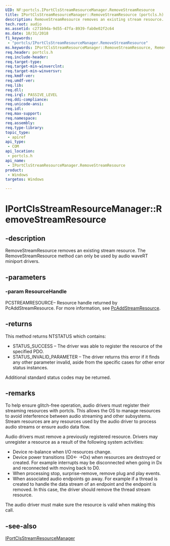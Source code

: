```yaml
---
UID: NF:portcls.IPortClsStreamResourceManager.RemoveStreamResource
title: IPortClsStreamResourceManager::RemoveStreamResource (portcls.h)
description: RemoveStreamResource removes an existing stream resource. The RemoveStreamResource method can only be used by audio waveRT miniport drivers.
tech.root: audio
ms.assetid: c271b9da-9d55-47fa-8939-fab0e02f2c64
ms.date: 10/31/2018
f1_keywords:
 - "portcls/IPortClsStreamResourceManager.RemoveStreamResource"
ms.keywords: IPortClsStreamResourceManager::RemoveStreamResource, RemoveStreamResource, IPortClsStreamResourceManager.RemoveStreamResource, IPortClsStreamResourceManager::RemoveStreamResource, IPortClsStreamResourceManager.RemoveStreamResource
req.header: portcls.h
req.include-header:
req.target-type:
req.target-min-winverclnt:
req.target-min-winversvr:
req.kmdf-ver:
req.umdf-ver:
req.lib:
req.dll:
req.irql: PASSIVE_LEVEL
req.ddi-compliance:
req.unicode-ansi:
req.idl:
req.max-support:
req.namespace:
req.assembly:
req.type-library: 
topic_type: 
 - apiref
api_type: 
 - COM
api_location: 
 - portcls.h
api_name: 
 - IPortClsStreamResourceManager.RemoveStreamResource
product: 
 - Windows
targetos: Windows

---
```


# IPortClsStreamResourceManager::RemoveStreamResource


## -description

RemoveStreamResource removes an existing stream resource. The RemoveStreamResource method can only be used by audio waveRT miniport drivers.

## -parameters

### -param ResourceHandle

PCSTREAMRESOURCE– Resource handle returned by PcAddStreamResource. For more information, see [PcAddStreamResource](nf-portcls-pcaddstreamresource.md). 


## -returns
This method returns NTSTATUS which contains:

- STATUS_SUCCESS – The driver was able to register the resource of the specified PDO. 
- STATUS_INVALID_PARAMETER – The driver returns this error if it finds any other parameter invalid, aside from the specific cases for other error status instances. 

Additional standard status codes may be returned.


## -remarks

To help ensure glitch-free operation, audio drivers must register their streaming resources with portcls. This allows the OS to manage resources to avoid interference between audio streaming and other subsystems. Stream resources are any resources used by the audio driver to process audio streams or ensure audio data flow. 

Audio drivers must remove a previously registered resource. Drivers may unregister a resource as a result of the following system activities: 

- Device re-balance when I/O resources change. 
- Device power transitions (D0<- ->Dx) when resources are destroyed or created. For example interrupts may be disconnected when going in Dx and reconnected with moving back to D0. 
- When processing stop, surprise-remove, remove plug and play events. 
- When associated audio endpoints go away. For example if a thread is created to handle the data stream of an endpoint and the endpoint is removed. In this case, the driver should remove the thread stream resource. 

The audio driver must make sure the resource is valid when making this call.


## -see-also

[IPortClsStreamResourceManager](nn-portcls-iportclsstreamresourcemanager.md)

